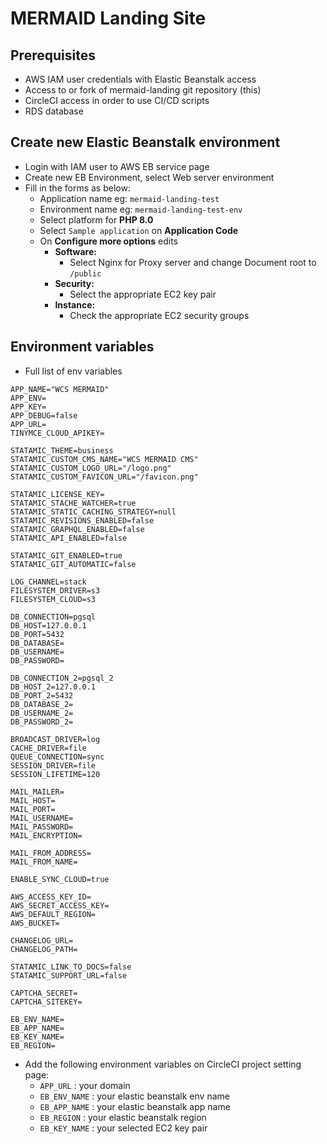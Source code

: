 # MERMAID Landing Site

## Prerequisites
- AWS IAM user credentials with Elastic Beanstalk access
- Access to or fork of mermaid-landing git repository (this)
- CircleCI access in order to use CI/CD scripts
- RDS database 

## Create new Elastic Beanstalk environment
- Login with IAM user to AWS EB service page
- Create new EB Environment, select Web server environment
- Fill in the forms as below:
    - Application name eg: `mermaid-landing-test`
    - Environment name eg: `mermaid-landing-test-env`
    - Select platform for **PHP 8.0**
    - Select `Sample application` on **Application Code**
    - On **Configure more options** edits 
        - **Software:**
            - Select Nginx for Proxy server and change Document root to `/public`
        - **Security:**
            - Select the appropriate EC2 key pair 
        - **Instance:**
            - Check the appropriate EC2 security groups

## Environment variables
- Full list of env variables
```
APP_NAME="WCS MERMAID"
APP_ENV=
APP_KEY=
APP_DEBUG=false
APP_URL=
TINYMCE_CLOUD_APIKEY=

STATAMIC_THEME=business
STATAMIC_CUSTOM_CMS_NAME="WCS MERMAID CMS"
STATAMIC_CUSTOM_LOGO_URL="/logo.png"
STATAMIC_CUSTOM_FAVICON_URL="/favicon.png"

STATAMIC_LICENSE_KEY=
STATAMIC_STACHE_WATCHER=true
STATAMIC_STATIC_CACHING_STRATEGY=null
STATAMIC_REVISIONS_ENABLED=false
STATAMIC_GRAPHQL_ENABLED=false
STATAMIC_API_ENABLED=false

STATAMIC_GIT_ENABLED=true
STATAMIC_GIT_AUTOMATIC=false

LOG_CHANNEL=stack
FILESYSTEM_DRIVER=s3
FILESYSTEM_CLOUD=s3

DB_CONNECTION=pgsql
DB_HOST=127.0.0.1
DB_PORT=5432
DB_DATABASE=
DB_USERNAME=
DB_PASSWORD=

DB_CONNECTION_2=pgsql_2
DB_HOST_2=127.0.0.1
DB_PORT_2=5432
DB_DATABASE_2=
DB_USERNAME_2=
DB_PASSWORD_2=

BROADCAST_DRIVER=log
CACHE_DRIVER=file
QUEUE_CONNECTION=sync
SESSION_DRIVER=file
SESSION_LIFETIME=120

MAIL_MAILER=
MAIL_HOST=
MAIL_PORT=
MAIL_USERNAME=
MAIL_PASSWORD=
MAIL_ENCRYPTION=

MAIL_FROM_ADDRESS=
MAIL_FROM_NAME=

ENABLE_SYNC_CLOUD=true

AWS_ACCESS_KEY_ID=
AWS_SECRET_ACCESS_KEY=
AWS_DEFAULT_REGION=
AWS_BUCKET=

CHANGELOG_URL=
CHANGELOG_PATH=

STATAMIC_LINK_TO_DOCS=false
STATAMIC_SUPPORT_URL=false

CAPTCHA_SECRET=
CAPTCHA_SITEKEY=

EB_ENV_NAME=
EB_APP_NAME=
EB_KEY_NAME=
EB_REGION=
```
- Add the following environment variables on CircleCI project setting page:
    - `APP_URL` : your domain
    - `EB_ENV_NAME` : your elastic beanstalk env name
    - `EB_APP_NAME` : your elastic beanstalk app name
    - `EB_REGION` : your elastic beanstalk region
    - `EB_KEY_NAME` : your selected EC2 key pair
    
